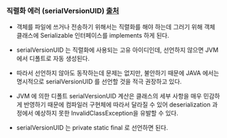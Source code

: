 ### 직렬화 에러 (serialVersionUID) [출처](https://hyeonstorage.tistory.com/253)

* 객체를 파일에 쓰거나 전송하기 위해서는 직렬화를 해야 하는데 그러기 위해 객체 클래스에 Serializable 인터페이스를 implements 하게 된다.



* serialVersionUID 는 직렬화에 사용되는 고유 아이디인데, 선언하지 않으면 JVM 에서 디폴트로 자동 생성된다.



* 따라서 선언하지 않아도 동작하는데 문제는 없지만, 불안하기 때문에 JAVA 에서는 명시적으로 serialVersionUID 를 선언할 것을 적극 권장하고 있다.



* JVM 에 의한 디폴트 serialVersionUID 계산은 클래스의 세부 사항을 매우 민감하게 반영하기 때문에 컴파일러 구현체에 따라서 달라질 수 있어 deserialization 과정에서 예상하지 못한 InvalidClassException을 유발할 수 있다.



* serialVersionUID 는 private static final 로 선언하면 된다.



